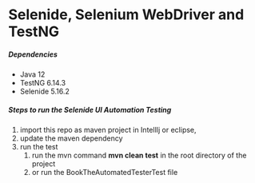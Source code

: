 # Selenide, Selenium WebDriver and TestNG

##### Dependencies
* Java 12
* TestNG 6.14.3
* Selenide 5.16.2

##### Steps to run the Selenide UI Automation Testing
1. import this repo as maven project in IntellIj or eclipse,
2. update the maven dependency
3. run the test 
    1. run the mvn command **mvn clean test** in the root directory of the project
    2. or run the BookTheAutomatedTesterTest file
   
